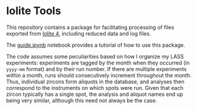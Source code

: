 # Iolite Tools

This repository contains a package for facilitating processing of files exported from [Iolite 4](https://iolite.xyz/), including reduced data and log files. 

The [guide.ipynb](guide.ipynb) notebook provides a tutorial of how to use this package.

The code assumes some peculiarities based on how I organize my LASS experiments: experiments are tagged by the month when they occurred (in `yyyy-mm` format) and by their run number. If there are multiple experiments within a month, runs should consecutively increment throughout the month. Thus, individual zircons form aliquots in the database, and analyses then correspond to the instruments on which spots were run. Given that each zircon typically has a single spot, the analysis and aliquot names end up being very similar, although this need not always be the case.